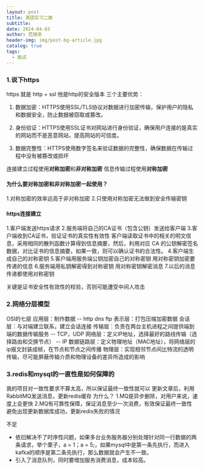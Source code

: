 ```yaml
---
layout: post
title: 美团实习二面
subtitle: 
date: 2024-04-03
author: 范锦添
header-img: img/post-bg-article.jpg
catalog: true
tags:
  - 面试
---
```

### 1.说下https
https 就是 http + ssl
他是http的安全版本
三个主要优势：
1. 数据加密：HTTPS使用SSL/TLS协议对数据进行加密传输，保护用户的隐私和数据安全，防止数据被窃取或篡改。
    
2. 身份验证：HTTPS使用SSL证书对网站进行身份验证，确保用户连接的是真实的网站而不是恶意网站，提高网站的可信度。
    
3. 数据完整性：HTTPS使用数字签名来验证数据的完整性，确保数据在传输过程中没有被篡改或损坏

连接建立过程使用**对称加密**和**非对称加密**
信息传输过程使用**对称加密**
#### 为什么要对称加密和非对称加密一起使用？
1.对称加密的效率远高于非对称加密
2.只使用对称加密无法做到安全传输密钥

#### https连接建立
1.客户端发送https请求
2.服务端将自己的CA证书（包含公钥）发送给客户端
3.客户端收到CA证书，验证证书的真实性有效性
客户端读取证书中的相关的明文信息，采用相同的散列函数计算得到信息摘要，然后，利用对应 CA 的公钥解密签名数据，对比证书的信息摘要，如果一致，则可以确认证书的合法性。
4.客户端生成自己的对称密钥
5.客户端用服务端公钥加密自己的对称密钥
用对称密钥加密要传递的信息
6.服务端用私钥解密得到对称密钥
用对称密钥解密消息
7.以后的消息传递都使用对称密钥

关键是证书安全性有效性的校验，否则可能遭受中间人攻击

### 2.网络分层模型

OSI的七层
应用层：制作数据 -- http dns ftp
表示层：打包压缩加密数据
会话层：与对端建立联系，建立会话连接
传输层：负责在两台主机进程之间提供端到端的数据传输服务 -- TCP，UDP
网络层：定义IP地址，选择最好的路线传输（选择路由和交换节点） -- IP
数据链路层：定义物理地址（MAC地址），将网络层的ip报文封装成帧，在节点和节点之间传播
物理层：实现相邻节点间比特流的透明传输，尽可能屏蔽传输介质和物理设备的差异所造成的影响





### 3.redis和mysql的一直性是如何保障的
我的项目对一致性要求不算太高，所以保证最终一致性就可以
更新文章后，利用RabbitMQ发送消息，更新redis缓存
为什么？
1.MQ是异步删除，对用户来说，速度上会更快
2.MQ有可靠性保障，保证消息至少一次消费，有效保证最终一致性
避免出现更新数据库成功，更新redis失败的情况

不足
- 依旧解决不了时序性问题，如果多台业务服务器分别处理针对同一行数据的两条请求，举个栗子，a = 1；a = 5;，如果mysql中是第一条先执行，而进入kafka的顺序是第二条先执行，那么数据就会产生不一致。
- 引入了消息队列，同时要增加服务消费消息，成本较高。